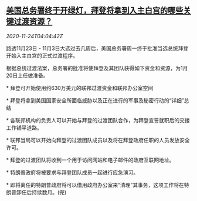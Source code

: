 <!--1606191796000-->
[美国总务署终于开绿灯，拜登将拿到入主白宫的哪些关键过渡资源？](https://cn.reuters.com/article/biden-white-housegsa-1123-mon-idCNKBS2840AQ)
------

<div><i>2020-11-24T04:04:42Z</i></div><p>路透11月23日 - 11月3日大选过去几周后，美国总务署周一终于批准当选总统拜登开始入主白宫的正式过渡程序。</p><p>根据总统过渡法案，总务署的批准将使拜登及其团队获得如下资金和资源，为1月20日上任做准备。</p><p>* 拜登可开始使用约630万美元的联邦过渡资金和联邦办公室空间</p><p>* 拜登将拿到美国国家安全所面临威胁以及正在进行的军事及秘密行动的“详细”总结</p><p>* 各联邦机构的负责人可以开始与拜登的过渡团队合作，为拜登宣誓就职后的交接工作铺平道路。</p><p>* 联邦当局可以开始向拜登的过渡团队成员以及将在拜登政府任职的人员发放安全许可。</p><p>* 拜登的过渡团队将收到一个用于访问网站和电子邮件的政府互联网地址。</p><p>* 特朗普政府将被要求与拜登团队成员一起进行应急演习。</p><p>* 即将离任的特朗普政府将可以借用政府办公室来“清理”其事务，这项工作将在特朗普卸任后持续数月。(完)</p>
